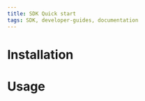 ```yaml
---
title: SDK Quick start
tags: SDK, developer-guides, documentation
---
```




# Installation



# Usage

